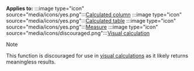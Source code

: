**Applies to:** :::image type="icon" source="media/icons/yes.png":::[Calculated column](/power-bi/transform-model/desktop-calculations-options#calculated-column-dax) :::image type="icon" source="media/icons/yes.png":::[Calculated table](/power-bi/transform-model/desktop-calculations-options#calculated-table) :::image type="icon" source="media/icons/yes.png":::[Measure](/power-bi/transform-model/desktop-calculations-options#measures) :::image type="icon" source="media/icons/discouraged.png":::[Visual calculation](/power-bi/transform-model/desktop-calculations-options#visual-calculation)

> [!NOTE]
> This function is discouraged for use in [visual calculations](/power-bi/transform-model/desktop-visual-calculations-overview) as it likely returns meaningless results.